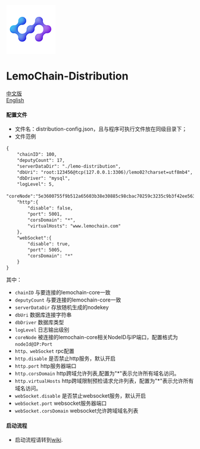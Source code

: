 ![Logo of the project](./logo.png)

# LemoChain-Distribution


[中文版](https://github.com/LemoFoundationLtd/lemochain-distribution/blob/master/README_zh.md)   
[English](https://github.com/LemoFoundationLtd/lemochain-distribution/blob/master/README.md)



#### 配置文件
- 文件名：distribution-config.json，且与程序可执行文件放在同级目录下；
- 文件范例
```
{
	"chainID": 100,
	"deputyCount": 17,
	"serverDataDir": "./lemo-distribution",
	"dbUri": "root:123456@tcp(127.0.0.1:3306)/lemo02?charset=utf8mb4",
	"dbDriver": "mysql",
	"logLevel": 5,
	"coreNode":"5e3600755f9b512a65603b38e30885c98cbac70259c3235c9b3f42ee563b480edea351ba0ff5748a638fe0aeff5d845bf37a3b437831871b48fd32f33cd9a3c0@120.78.132.151:7003",
	"http":{
		"disable": false,
		"port": 5001,
		"corsDomain": "*",
		"virtualHosts": "www.lemochain.com"
	},
	"webSocket":{
		"disable": true,
		"port": 5005,
		"corsDomain": "*"
	}
}
```
其中：
- `chainID` 与要连接的lemochain-core一致
- `deputyCount` 与要连接的lemochain-core一致
- `serverDataDir` 存放随机生成的nodekey
- `dbUri` 数据库连接字符串
- `dbDriver` 数据库类型
- `logLevel` 日志输出级别
- `coreNode` 被连接的lemochain-core相关NodeID与IP端口，配置格式为`nodeId@IP:Port`
- `http、webSocket` rpc配置
- `http.disable` 是否禁止http服务，默认开启
- `http.port` http服务器端口
- `http.corsDomain` http跨域允许列表,配置为"*"表示允许所有域名访问。
- `http.virtualHosts` http跨域限制预检请求允许列表，配置为"*"表示允许所有域名访问。
- `webSocket.disable` 是否禁止websocket服务，默认开启
- `webSocket.port` websocket服务器端口
- `webSocket.corsDomain` websocket允许跨域域名列表

#### 启动流程
- 启动流程请转到[wiki](https://github.com/LemoFoundationLtd/lemochain-distribution/wiki).
